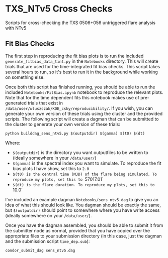 # TXS_NTv5 Cross Checks
Scripts for cross-checking the TXS 0506+056 untriggered flare analysis with NTv5

## Fit Bias Checks

The first step in reproducing the fit bias plots is to run the included `generate_fitbias_data_tint.py` in the `Notebooks` directory. This will create trials that are used for the time-integrated fit bias checks. This script takes several hours to run, so it's best to run it in the background while working on something else. 

Once both this script has finished running, you should be able to run the included `Notebooks/FitBias.ipynb` notebook to reproduce the relevant plots. Note that for the time dependent fits this notebook makes use of pre-generated trials that exist in `/data/user/wluszczak/KDE_csky/reproducibility/`. If you wish, you can generate your own version of these trials using the cluster and the provided scripts. The following script will create a dagman that can be submitted to the cluster to generate your own version of these trials:

```
python builddag_sens_ntv5.py $(outputdir) $(gamma) $(t0) $(dt)
```

Where:
- `$(outputdir)` is the directory you want outputfiles to be written to (ideally somewhere in your `/data/user/`)
- `$(gamma)` is the spectral index you want to simulate. To reproduce the fit bias plots I have show, set this to `2.0`
- `$(t0) is the central time (MJD) of the flare being simulated. To reproduce my plots, set this to `57017.01`
- `$(dt) is the flare duration. To reproduce my plots, set this to `10.0`

I've included an example dagman `Notebooks/sens_ntv5.dag` to give you an idea of what this should look like. You dagman should be exactly the same, but `$(outputdir)` should point to somewhere where you have write access (ideally somewhere on your `/data/user/`). 

Once you have the dagman assembled, you should be able to submit it from the submitter node as normal, provided that you have copied over the appropriate files to your submission directory (in this case, just the dagman and the submission script `time_dep.sub`):

```
condor_submit_dag sens_ntv5.dag
```
